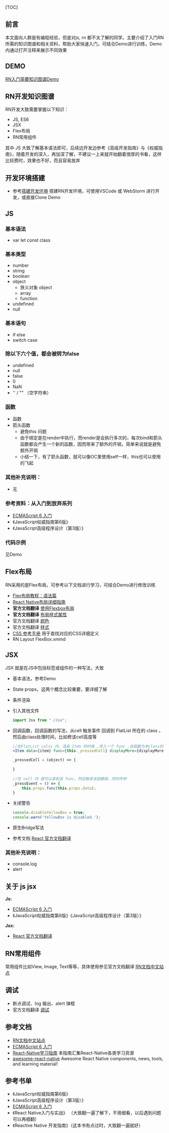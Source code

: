 [TOC]

## 前言

本文面向人群是有编程经验，但是对js, rn 都不太了解的同学。主要介绍了入门RN所需的知识图谱和相关资料，帮助大家快速入门，可结合Demo进行训练，Demo内通过打开注释来展示不同效果



## DEMO

[RN入门简要知识图谱Demo](https://github.com/waterfly/RNHelloDemo)



## RN开发知识图谱

RN开发大致需要掌握以下知识：

* JS, ES6
* JSX
* Flex布局
* RN常用组件


其中 JS 大致了解基本语法即可，后续边开发边参考《高级开发指南》与《权威指南》，随着开发的深入，再加深了解，不建议一上来就开始翻着很厚的书看，这样比较费时，效果也不好，而且容易放弃

## 开发环境搭建

- 参考[搭建开发环境](https://reactnative.cn/docs/getting-started/) 搭建RN开发环境，可使用VSCode 或 WebStorm 进行开发，或直接Clone Demo


## JS

### 基本语法

* var let const class

### **基本类型**

* number
* string
* boolean
* object
  * 狭义对象 object
  * array
  * function
* undefined
* null

### **基本语句**

* if else
* switch case

### **除以下六个值，都会被转为false**

- undefined
- null
- false
- 0
- NaN
- '' / "" （空字符串）

### **函数**

* 函数
* 箭头函数
  * 避免this 问题
  * 由于绑定是在render中执行，而render是会执行多次的，每次bind和箭头函数都会产生一个新的函数，因而带来了额外的开销，简单来说就是避免额外开销
  * 小结一下，有了箭头函数，就可以像OC里使用self一样，this也可以使用的飞起

### **其他补充说明：**

* 无

### **参考资料：从入门到放弃系列**

- [ECMAScript 6 入门](http://es6.ruanyifeng.com/#README)
- 《JavaScript权威指南第6版》
- 《JavaScript高级程序设计（第3版）》


### 代码示例

见Demo



## Flex布局

RN采用的是Flex布局，可参考以下文档进行学习，可结合Demo进行修改训练

- [Flex布局教程：语法篇](http://www.ruanyifeng.com/blog/2015/07/flex-grammar.html)
- [React Native布局详细指南](https://github.com/crazycodeboy/RNStudyNotes/blob/master/React%20Native%E5%B8%83%E5%B1%80/React%20Native%E5%B8%83%E5%B1%80%E8%AF%A6%E7%BB%86%E6%8C%87%E5%8D%97/React%20Native%E5%B8%83%E5%B1%80%E8%AF%A6%E7%BB%86%E6%8C%87%E5%8D%97.md)
- **官方文档翻译** [使用Flexbox布局](https://reactnative.cn/docs/0.46/layout-with-flexbox.html#content)
- **官方文档翻译** [布局样式属性](https://reactnative.cn/docs/0.46/layout-props.html#content)
- 官方文档翻译 [颜色](https://reactnative.cn/docs/0.46/colors.html#content)
- 官方文档翻译 [样式](https://reactnative.cn/docs/0.46/style.html#content)
- [CSS 参考手册](http://www.w3school.com.cn/cssref/index.asp) 用于查找对应的CSS详细定义
- RN Layout FlexBox.xmind





## JSX

JSX 就是在JS中包括标签或组件的一种写法，大致

* 基本语法，参考Demo

* State props，这两个概念比较重要，要详细了解

* 条件渲染

* 引入其他文件

  ```jsx
  import Jsx from "./Jsx";
  ```

* 回调函数，回调函数的写法，从cell 触发事件 回调到 FlatList 所在的 class ，然后由class处理时间，比如修该cell高度等

  ```jsx
  //在FlatList calss 内，渲染 Item 的时候 ,传入一个 func ,该函数为本class的函数
  <Item data={item} func={this._pressedCell} displayMore={displayMore}></Item>

  _pressedCell = (object) => {
      
  }
      
  //在 cell 内 就可以拿到该 func，然后触发该函数就，同时传参
  _pressEvent = () => {
      this.props.func(this.props.data);
  }

  ```

* 关闭警告

  ```jsx
  console.disableYellowBox = true;
  console.warn('YellowBox is disabled.');
  ```

* 原生Bridge写法

* 参考文档  [React 官方文档翻译](https://doc.react-china.org/docs/hello-world.html)





### **其他补充说明：**

- console.log
- alert



## 关于 js jsx

**Js:**

* [ECMAScript 6 入门](http://es6.ruanyifeng.com/#README)
* 《JavaScript权威指南第6版》《JavaScript高级程序设计（第3版）》

**Jsx:**

* [React 官方文档翻译](https://doc.react-china.org/docs/hello-world.html)



## RN常用组件

常用组件比如View, Image, Text等等，具体使用参见官方文档翻译 [RN文档中文站点](https://reactnative.cn/docs/getting-started.html) 



## 调试

* 断点调试、log 输出、alert 弹框
* 官方文档翻译 [调试](https://reactnative.cn/docs/0.46/debugging.html#content)



## 参考文档

* [RN文档中文站点](https://reactnative.cn/) 
* [ECMAScript 6 入门](http://es6.ruanyifeng.com/#README)
* [React-Native学习指南](https://github.com/reactnativecn/react-native-guide) 本指南汇集React-Native各类学习资源
* [awesome-react-native](https://github.com/jondot/awesome-react-native)  Awesome React Native components, news, tools, and learning material!



## 参考书单

* 《JavaScript权威指南第6版》
* 《JavaScript高级程序设计（第3版）》
* [ECMAScript 6 入门](http://es6.ruanyifeng.com/#README)
* 《React Native入门与实战》 （大致翻一遍了解下，不用细看，以后遇到问题可以再细翻）
* 《Reactive Native 开发指南》（这本书有点过时，大致翻一遍就好）


